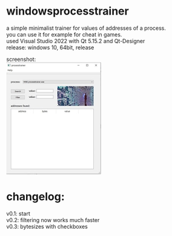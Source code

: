 # windowsprocesstrainer

a simple minimalist trainer for values of addresses of a process.    
you can use it for example for cheat in games.    
used Visual Studio 2022 with Qt 5.15.2 and Qt-Designer        
release: windows 10, 64bit, release

screenshot:    
![Pic1](firstpic.jpg)

# changelog:
v0.1: start    
v0.2: filtering now works much faster    
v0.3: bytesizes with checkboxes    

